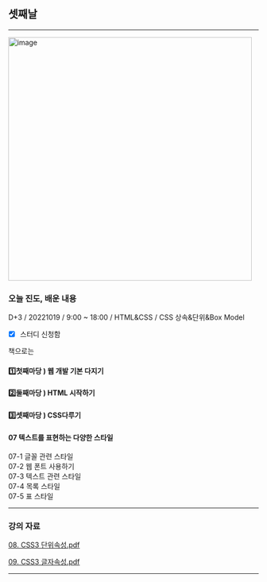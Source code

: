 ## 셋째날 
   
 
 ---
 
<img width="490" alt="image" src="https://user-images.githubusercontent.com/113709273/196216167-b3c8f461-d299-4af1-92d6-fd0797f30ee8.png">

### 오늘 진도, 배운 내용
D+3 / 20221019 / 9:00 ~ 18:00 / HTML&CSS / CSS 상속&단위&Box Model

+ [x] 스터디 신청함

책으로는 
 
#### 1️⃣첫째마당 ) 웹 개발 기본 다지기   

#### 2️⃣둘째마당 ) HTML 시작하기   

#### 3️⃣셋째마당 ) CSS다루기   
  
#### 07 텍스트를 표현하는 다양한 스타일  
07-1 글꼴 관련 스타일       
07-2 웹 폰트 사용하기     
07-3 텍스트 관련 스타일   
07-4 목록 스타일      
07-5 표 스타일



---

### 강의 자료

[08. CSS3 단위속성.pdf](https://github.com/taeheehi/SeSAC/files/9817376/08.CSS3.pdf)


[09. CSS3 글자속성.pdf](https://github.com/taeheehi/SeSAC/files/9817377/09.CSS3.pdf)


---

